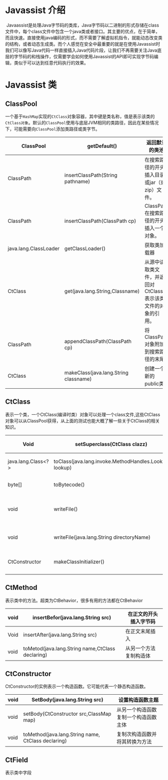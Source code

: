 # Javassist 介绍
 Javaassist是处理Java字节码的类库，Java字节码以二进制的形式存储在class文件中，每个class文件中包含一个java类或者接口。其主要的优点，在于简单，而且快速。直接使用java编码的形式，而不需要了解虚拟机指令，就能动态改变类的结构，或者动态生成类。而个人感觉在安全中最重要的就是在使用Javassist时我们可以像写Java代码一样直接插入Java代码片段，让我们不再需要关注Java底层的字节码的和栈操作，仅需要学会如何使用Javassist的API即可实现字节码编辑，类似于可以达到任意代码执行的效果。

# Javassist 类
## ClassPool
一个基于`HashMap`实现的`CtClass`对象容器，其中键是类名称，值是表示该类的`CtClass对象`。默认的`ClassPool`使用与底层JVM相同的类路径，因此在某些情况下，可能需要向`ClassPool`添加类路径或类字节。

| ClassPool             | getDefault()                     | 返回默认的类池                               |
| --------------------- | -------------------------------- | -------------------------------------------- |
| ClassPath             | insertClassPath(String pathname) | 在搜索路径的开头插入目录或jar（或zip）文件。 |
| ClassPath             | insertClassPath(ClassPath cp)    | ClassPath在搜索路径的开头插入一个对象。      |
| java.lang.ClassLoader | getClassLoader()                 | 获取类加载器                                 |
| CtClass               | get(java.lang.String,Classname)  | 从源中读取类文件，并返回对CtClass 表示该类文件的对象的引用。                         |
| ClassPath             | appendClassPath(ClassPath cp)    | 将ClassPath对象附加到搜索路径的末尾          |
| CtClass                      |           makeClass(java.lang.String classname)                       |      创建一个新的public类                                        |
## CtClass
表示一个类，一个CtClass(编译时类）对象可以处理一个class文件,这些CtClass对象可以从ClassPool获得，从上面的测试也能大概了解一些关于CtClass的相关知识。

| Void                | setSuperclass(CtClass clazz)                          | 更改超类，除非此对象表示接口                 |     |     |     |
| ------------------- | ----------------------------------------------------- | -------------------------------------------- | --- | --- | --- |
| java.lang.Class\<?> | toClass(java.lang.invoke.MethodHandles.Lookup lookup) | 将此类转换为java.lang.Class对象。            |     |     |     |
| byte\[]             | toBytecode()                                          | 将该类转换为类文件                           |     |     |     |
| void                | writeFile()                                           | 将由此CtClass 对象表示的类文件写入当前目录。 |     |     |     |
| void                | writeFile(java.lang.String directoryName)             | 将由此CtClass 对象表示的类文件写入本地磁盘   |     |     |     |
| CtConstructor       | makeClassInitializer()                                | 制作一个空的类初始化程序（静态构造函数）     |     |     |     |
## CtMethod
表示类中的方法。超类为CtBehavior，很多有用的方法都在CtBehavior

| void | insertBefor(java.lang.String src)                | 在正文的开头插入字节码 |
| ---- | ------------------------------------------------ | ---------------------- |
| Void | insertAfter(java.lang.String src)                | 在正文末尾插入         |
| void | toMetod(java.lang.String name,CtClass declaring) | 从另一个方法复制构造体 |
## CtConstructor
CtConstructor的实例表示一个构造函数。它可能代表一个静态构造函数。

| void | SetBody(java.lang.String src)                      | 设置构造函数主题                     |
| ---- | -------------------------------------------------- | ------------------------------------ |
| void | setBody(CtConstructor src,ClassMap map)            | 从另一个构造函数复制一个构造函数主体 |
| void | toMethod(java.lang.String name, CtClass declaring) | 复制次构造函数并将其转换为方法       |
## CtField
表示类中字段
